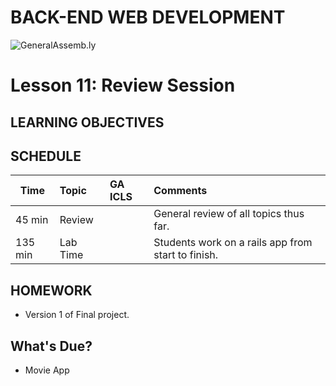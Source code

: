 BACK-END WEB DEVELOPMENT
============================

![GeneralAssemb.ly](https://github.com/generalassembly/ga-ruby-on-rails-for-devs/raw/master/images/ga.png "GeneralAssemb.ly")


Lesson 11: Review Session
========

LEARNING OBJECTIVES
--------



SCHEDULE
--------

| Time        | Topic| GA ICLS| Comments |
| ------------- |:-------------|:-------------------|:-------------------|
| 45 min | Review |  | General review of all topics thus far.|
| 135 min | Lab Time |  | Students work on a rails app from start to finish.|




HOMEWORK
--------

*	Version 1 of Final project.


What's Due?
--------

*	Movie App
 